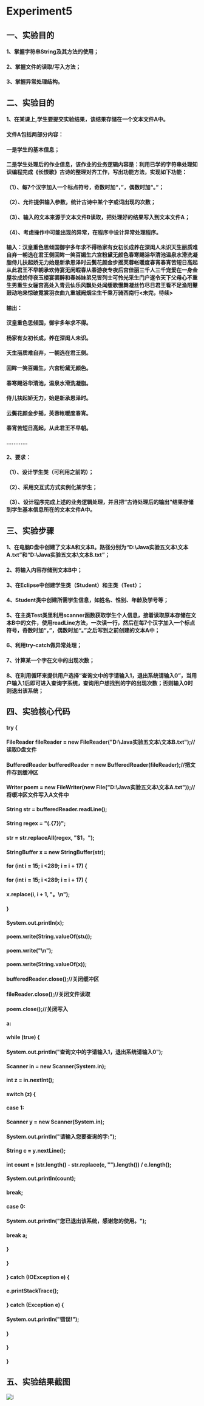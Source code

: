 # Experiment5 
## 一、实验目的
#### 1、掌握字符串String及其方法的使用；
#### 2、掌握文件的读取/写入方法；
#### 3、掌握异常处理结构。
## 
## 二、实验目的
#### 1、在某课上,学生要提交实验结果，该结果存储在一个文本文件A中。
#### 文件A包括两部分内容：
#### 一是学生的基本信息；
#### 二是学生处理后的作业信息，该作业的业务逻辑内容是：利用已学的字符串处理知识编程完成《长恨歌》古诗的整理对齐工作，写出功能方法，实现如下功能：
####  
#### （1）、每7个汉字加入一个标点符号，奇数时加“，”，偶数时加“。”；
#### （2）、允许提供输入参数，统计古诗中某个字或词出现的次数；
#### （3）、输入的文本来源于文本文件B读取，把处理好的结果写入到文本文件A；
#### （4）、考虑操作中可能出现的异常，在程序中设计异常处理程序。
#### 
#### 输入：汉皇重色思倾国御宇多年求不得杨家有女初长成养在深闺人未识天生丽质难自弃一朝选在君王侧回眸一笑百媚生六宫粉黛无颜色春寒赐浴华清池温泉水滑洗凝脂侍儿扶起娇无力始是新承恩泽时云鬓花颜金步摇芙蓉帐暖度春宵春宵苦短日高起从此君王不早朝承欢侍宴无闲暇春从春游夜专夜后宫佳丽三千人三千宠爱在一身金屋妆成娇侍夜玉楼宴罢醉和春姊妹弟兄皆列士可怜光采生门户遂令天下父母心不重生男重生女骊宫高处入青云仙乐风飘处处闻缓歌慢舞凝丝竹尽日君王看不足渔阳鼙鼓动地来惊破霓裳羽衣曲九重城阙烟尘生千乘万骑西南行<未完，待续>
#### 
#### 输出：
#### 汉皇重色思倾国，御宇多年求不得。
#### 杨家有女初长成，养在深闺人未识。
#### 天生丽质难自弃，一朝选在君王侧。
#### 回眸一笑百媚生，六宫粉黛无颜色。
#### 春寒赐浴华清池，温泉水滑洗凝脂。
#### 侍儿扶起娇无力，始是新承恩泽时。
#### 云鬓花颜金步摇，芙蓉帐暖度春宵。
#### 春宵苦短日高起，从此君王不早朝。
#### …………
#### 2、要求：
#### （1）、设计学生类（可利用之前的）；
#### （2）、采用交互式方式实例化某学生；
#### （3）、设计程序完成上述的业务逻辑处理，并且把“古诗处理后的输出”结果存储到学生基本信息所在的文本文件A中。
## 
## 三、实验步骤
#### 1、在电脑D盘中创建了文本A和文本B。路径分别为“D:\\Java实验五文本\\文本A.txt”和“D:\\Java实验五文本\\文本B.txt”；
#### 2、将输入内容存储到文本B中；
#### 3、在Eclipse中创建学生类（Student）和主类（Test）；
#### 4、Student类中创建所需学生信息，如姓名、性别、年龄及学号等；
#### 5、在主类Test类里利用scanner函数获取学生个人信息，接着读取原本存储在文本B中的文件，使用readLine方法，一次读一行，然后在每7个汉字加入一个标点符号，奇数时加“，”，偶数时加“。”之后写到之前创建的文本A中；
#### 6、利用try-catch做异常处理；
#### 7、计算某一个字在文中的出现次数；
#### 8、在利用循环来提供用户选择“查询文中的字请输入1，退出系统请输入0”，当用户输入1后即可进入查询字系统，查询用户想找到的字的出现次数；否则输入0时则退出该系统；
## 
## 四、实验核心代码
#### 
####         try {
####             FileReader fileReader = new FileReader("D:\\Java实验五文本\\文本B.txt");//读取D盘文件
####             BufferedReader bufferedReader = new BufferedReader(fileReader);//把文件存到缓冲区
####             Writer poem = new FileWriter(new File("D:\\Java实验五文本\\文本A.txt"));//将缓冲区文件写入A文件中
####             
####             
####             String str = bufferedReader.readLine();
####             String regex = "(.{7})";
####             
####             
####             str = str.replaceAll(regex, "$1，");
####             StringBuffer x = new StringBuffer(str);
####             for (int  i = 15; i <289; i = i + 17) {
####             for (int  i = 15; i <289; i = i + 17) {
####                 x.replace(i, i + 1, "。\n");
####             }
####             
####             System.out.println(x);
####             
####             
####             poem.write(String.valueOf(stu));
####             poem.write("\n");
####             poem.write(String.valueOf(x));
####             bufferedReader.close();//关闭缓冲区
####             fileReader.close();//关闭文件读取
####             poem.close();//关闭写入
#### 
####             a:
####             while (true) {
####                 System.out.println("查询文中的字请输入1，退出系统请输入0");
####                 Scanner in = new Scanner(System.in);
####                 int z = in.nextInt();
####                 switch (z) {
####                     case 1:
####                        Scanner y = new Scanner(System.in);
####                         System.out.println("请输入您要查询的字:");
####                         String c = y.nextLine();
####                         int count = (str.length() - str.replace(c, "").length()) / c.length(); 
####                         System.out.println(count);
####                         break;
####                     case 0:
####                         System.out.println("您已退出该系统，感谢您的使用。");
####                         break a;
####                 }
####             }
####         } catch (IOException e) {
####             e.printStackTrace();
####         } catch (Exception e) {
####             System.out.println("错误!");
####         }
####     }
#### }
## 
## 五、实验结果截图
![i]()
